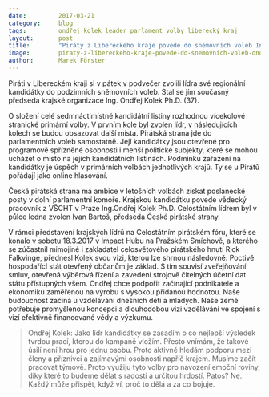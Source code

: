 ```yaml
---
date:         2017-03-21
category:     blog
tags:         ondřej kolek leader parlament volby liberecký kraj
layout:       post
title:        "Piráty z Libereckého kraje povede do sněmovních voleb Ing. Ondřej Kolek Ph.D." 
image:        piraty-z-libereckeho-kraje-povede-do-snemovnich-voleb-ondrej-kolek.jpg
author:       Marek Förster
---
```


Piráti v Libereckém kraji si v pátek v podvečer zvolili lídra své regionální kandidátky do podzimních sněmovních voleb. Stal se jím současný předseda krajské organizace Ing. Ondřej Kolek Ph.D. (37).

O složení celé sedmnáctimístné kandidátní listiny rozhodnou vícekolové stranické primární volby. V prvním kole byl zvolen lídr, v následujících kolech se budou obsazovat další místa. Pirátská strana jde do parlamentních voleb samostatně. Její kandidátky jsou otevřené pro programově spřízněné osobnosti i menší politické subjekty, které se mohou ucházet o místo na jejích kandidátních listinách. Podmínku zařazení na kandidátky je úspěch v primárních volbách jednotlivých krajů. Ty se u Pirátů pořádají jako online hlasování.

Česká pirátská strana má ambice v letošních volbách získat poslanecké posty v dolní parlamentní komoře. Krajskou kandidátku povede vědecký pracovník z VŠCHT v Praze Ing.Ondřej Kolek Ph.D. Celostátním lídrem byl v půlce ledna zvolen Ivan Bartoš, předseda České pirátské strany.

V rámci představení krajských lídrů na Celostátním pirátském fóru, které se konalo v sobotu 18.3.2017 v Impact Hubu na Pražském Smíchově, a kterého se zúčastnil mimojiné i zakladatel celosvětového pirátského hnutí Rick Falkvinge, přednesl Kolek svou vizi, kterou lze shrnou následovně: Poctivě hospodařící stát otevřený občanům je základ. S tím souvisí zveřejňování smluv, otevřená výběrová řízení a zavedení strojově čitelných účetní dat státu přístupných všem. Ondřej chce podpořit začínající podnikatele a ekonomiku zaměřenou na výrobu s vysokou přidanou hodnotou. Naše budoucnost začíná u vzdělávání dnešních dětí a mladých. Naše země potřebuje promyšlenou koncepci a dlouhodobou vizi vzdělávání ve spojení s vizí efektivně financované vědy a výzkumu.

>Ondřej Kolek: 
>Jako lídr kandidátky se zasadím o co nejlepší výsledek tvrdou prací, kterou do kampaně vložím. Přesto vnímám, že takové úsilí není hrou pro jednu osobu. Proto aktivně hledám podporu mezi členy a příznivci a zajímavými osobnosti napříč krajem. Musíme začít pracovat týmově. Proto využiju tyto volby pro navození emoční roviny, díky které to budeme dělat s radostí a určitou hrdostí. Patos? Ne. Každý může přispět, když ví, proč to dělá a za co bojuje.
